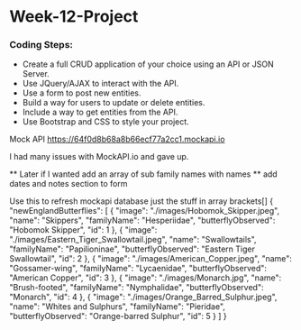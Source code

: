 # Week-12-Project

### Coding Steps:
- Create a full CRUD application of your choice using an API or JSON Server.
- Use JQuery/AJAX to interact with the API. 
- Use a form to post new entities.
- Build a way for users to update or delete entities.
- Include a way to get entities from the API.
- Use Bootstrap and CSS to style your project.

Mock API
https://64f0d8b68a8b66ecf77a2cc1.mockapi.io

I had many issues with MockAPI.io and gave up.

** Later if I wanted add an array of sub family names with names
** add dates and notes section to form

Use this to refresh mockapi database just the stuff in array brackets[]
{
    "newEnglandButterflies":
    [
        {
            "image": "./images/Hobomok_Skipper.jpeg",
            "name": "Skippers",
            "familyName": "Hesperiidae",
            "butterflyObserved": "Hobomok Skipper",
            "id": 1
        },
        {
            "image": "./images/Eastern_Tiger_Swallowtail.jpeg",
            "name": "Swallowtails",
            "familyName": "Papilioninae",
            "butterflyObserved": "Eastern Tiger Swallowtail",
            "id": 2
        },
        {
            "image": "./images/American_Copper.jpeg",
            "name": "Gossamer-wing",
            "familyName": "Lycaenidae",
            "butterflyObserved": "American Copper",
            "id": 3
        },
        {
            "image": "./images/Monarch.jpg",
            "name": "Brush-footed",
            "familyName": "Nymphalidae",
            "butterflyObserved": "Monarch",
            "id": 4
        },
        {
            "image": "./images/Orange_Barred_Sulphur.jpeg",
            "name": "Whites and Sulphurs",
            "familyName": "Pieridae",
            "butterflyObserved": "Orange-barred Sulphur",
            "id": 5
        }
    ]
}